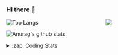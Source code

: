 ### Hi there 👋

<!--
**tao8687/tao8687** is a ✨ _special_ ✨ repository because its `README.md` (this file) appears on your GitHub profile.

Here are some ideas to get you started:

- 🔭 I’m currently working on ...
- 🌱 I’m currently learning ...
- 👯 I’m looking to collaborate on ...
- 🤔 I’m looking for help with ...
- 💬 Ask me about ...
- 📫 How to reach me: ...
- 😄 Pronouns: ...
- ⚡ Fun fact: ...
-->

<img align='right' src="https://media.giphy.com/media/M9gbBd9nbDrOTu1Mqx/giphy.gif" width="240">

  
![Top Langs](https://github-readme-stats.vercel.app/api/top-langs/?username=tao8687&layout=compact&title_color=23238E&text_color=A67D3D)

![Anurag's github stats](https://github-readme-stats.vercel.app/api?username=tao8687&show_icons=true&&text_color=A67D3D&title_color=23238E&show_icons=false&count_private=true&hide=stars)

<details>
  <summary>:zap: Coding Stats</summary>
  <br>
    
<!--START_SECTION:waka-->
![Code Time](http://img.shields.io/badge/Code%20Time-1%2C681%20hrs%2028%20mins-blue)

![Profile Views](http://img.shields.io/badge/Profile%20Views-9-blue)

**🐱 My GitHub Data** 

> 📦 1.5 MB Used in GitHub's Storage 
 > 
> 🏆 243 Contributions in the Year 2024
 > 
> 🚫 Not Opted to Hire
 > 
> 📜 58 Public Repositories 
 > 
> 🔑 26 Private Repositories 
 > 
**I'm an Early 🐤** 

```text
🌞 Morning                1467 commits        ██████████████████████░░░   87.43 % 
🌆 Daytime                88 commits          █░░░░░░░░░░░░░░░░░░░░░░░░   05.24 % 
🌃 Evening                119 commits         ██░░░░░░░░░░░░░░░░░░░░░░░   07.09 % 
🌙 Night                  4 commits           ░░░░░░░░░░░░░░░░░░░░░░░░░   00.24 % 
```
📅 **I'm Most Productive on Wednesday** 

```text
Monday                   241 commits         ████░░░░░░░░░░░░░░░░░░░░░   14.36 % 
Tuesday                  228 commits         ███░░░░░░░░░░░░░░░░░░░░░░   13.59 % 
Wednesday                296 commits         ████░░░░░░░░░░░░░░░░░░░░░   17.64 % 
Thursday                 222 commits         ███░░░░░░░░░░░░░░░░░░░░░░   13.23 % 
Friday                   238 commits         ████░░░░░░░░░░░░░░░░░░░░░   14.18 % 
Saturday                 231 commits         ███░░░░░░░░░░░░░░░░░░░░░░   13.77 % 
Sunday                   222 commits         ███░░░░░░░░░░░░░░░░░░░░░░   13.23 % 
```


📊 **This Week I Spent My Time On** 

```text
🕑︎ Time Zone: Asia/Shanghai

💬 Programming Languages: 
C++                      7 hrs 35 mins       █████████████░░░░░░░░░░░░   50.17 % 
Markdown                 2 hrs               ███░░░░░░░░░░░░░░░░░░░░░░   13.24 % 
Python                   1 hr 51 mins        ███░░░░░░░░░░░░░░░░░░░░░░   12.34 % 
Other                    1 hr 41 mins        ███░░░░░░░░░░░░░░░░░░░░░░   11.21 % 
CMake                    1 hr 13 mins        ██░░░░░░░░░░░░░░░░░░░░░░░   08.14 % 

🔥 Editors: 
VS Code                  15 hrs 7 mins       █████████████████████████   100.00 % 

🐱‍💻 Projects: 
autox                    4 hrs 54 mins       ████████░░░░░░░░░░░░░░░░░   32.51 % 
autoware_ai_planning     4 hrs 53 mins       ████████░░░░░░░░░░░░░░░░░   32.34 % 
tracking_pid             1 hr 53 mins        ███░░░░░░░░░░░░░░░░░░░░░░   12.48 % 
path_tracking_pid        1 hr 37 mins        ███░░░░░░░░░░░░░░░░░░░░░░   10.70 % 
pure_pursuit             42 mins             █░░░░░░░░░░░░░░░░░░░░░░░░   04.65 % 

💻 Operating System: 
Linux                    15 hrs 7 mins       █████████████████████████   100.00 % 
```

**I Mostly Code in C++** 

```text
C++                      11 repos            ████████░░░░░░░░░░░░░░░░░   31.43 % 
Python                   10 repos            ███████░░░░░░░░░░░░░░░░░░   28.57 % 
JavaScript               2 repos             █░░░░░░░░░░░░░░░░░░░░░░░░   05.71 % 
Batchfile                1 repo              █░░░░░░░░░░░░░░░░░░░░░░░░   02.86 % 
HTML                     1 repo              █░░░░░░░░░░░░░░░░░░░░░░░░   02.86 % 
```



**Timeline**

![Lines of Code chart](https://raw.githubusercontent.com/tao8687/tao8687/master/assets/bar_graph.png)


 Last Updated on 16/08/2024 01:22:50 UTC
<!--END_SECTION:waka-->
</details>

